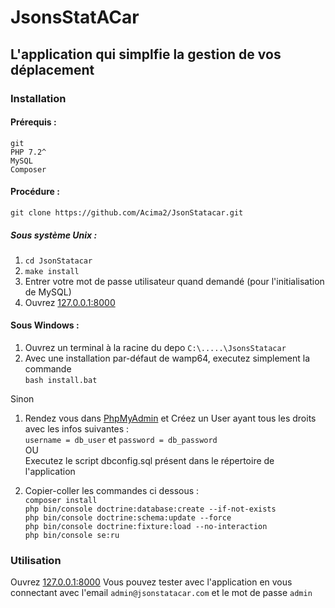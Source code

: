 # JsonsStatACar
## L'application qui simplfie la gestion de vos déplacement

### Installation
#### Prérequis :  
    git
    PHP 7.2^  
    MySQL  
    Composer  
#### Procédure :
`git clone https://github.com/Acima2/JsonStatacar.git`
##### Sous système Unix :
1. `cd JsonStatacar`  
2. `make install`  
3. Entrer votre mot de passe utilisateur quand demandé (pour l'initialisation de MySQL)  
4. Ouvrez [127.0.0.1:8000](http://127.0.0.1:8000)  

#### Sous Windows :
1. Ouvrez un terminal à la racine du depo `C:\.....\JsonsStatacar`
2. Avec une installation par-défaut de wamp64, executez simplement la commande  
`bash install.bat`

Sinon


1.  Rendez vous dans [PhpMyAdmin](localhost/phpmyadmin) et
  Créez un User ayant tous les droits avec les infos suivantes :  
`username = db_user` et `password = db_password`  
OU  
  Executez le script dbconfig.sql présent dans le répertoire de l'application

2. Copier-coller les commandes ci dessous :  
`composer install`    
`php bin/console doctrine:database:create --if-not-exists`  
`php bin/console doctrine:schema:update --force`  
`php bin/console doctrine:fixture:load --no-interaction`    
`php bin/console se:ru`

### Utilisation
Ouvrez [127.0.0.1:8000](http://127.0.0.1:8000)
Vous pouvez tester avec l'application en vous connectant avec l'email `admin@jsonstatacar.com` et le mot de passe `admin`
